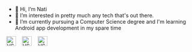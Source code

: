 - 👋 Hi, I’m Nati
- 👀 I’m interested in pretty much any tech that's out there.
- 🌱 I’m currently pursuing a Computer Science degree and I'm learning Android app development in my spare time


<img alt="VS" width="26px" src="https://cdn-icons-png.flaticon.com/512/6132/6132221.png" />&nbsp;&nbsp;&nbsp;
<img alt="VS" width="26px" src="https://cdn-icons-png.flaticon.com/512/6132/6132222.png" />&nbsp;&nbsp;&nbsp;
<img alt="VS" width="26px" src="https://cdn-icons.flaticon.com/png/512/3665/premium/3665923.png?token=exp=1651501751~hmac=6ecd8e1c6293c90d793418d9288f0465" />&nbsp;&nbsp;&nbsp;


<!---
- 📫 How to reach me ...
Nati892/Nati892 is a ✨ special ✨ repository because its `README.md` (this file) appears on your GitHub profile.
You can click the Preview link to take a look at your changes.
--->
